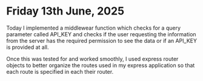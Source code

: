 # Friday 13th June, 2025

Today I implemented a middlewear function which checks for a query parameter called API_KEY and checks if the user requesting the information from the server has the required permission to see the data or if an API_KEY is provided at all.

Once this was tested for and worked smoothly, I used express router objects to better organize the routes used in my express application so that each route is specified in each their router.
